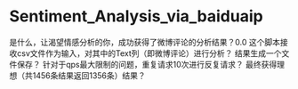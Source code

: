 # Sentiment_Analysis_via_baiduaip
是什么，让渴望情感分析的你，成功获得了微博评论的分析结果？0.0
这个脚本接收csv文件作为输入，对其中的Text列（即微博评论）进行分析？
结果生成一个文件保存？
针对于qps最大限制的问题，重复请求10次进行反复请求？
最终获得理想（共1456条结果返回1356条）结果？
